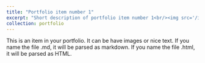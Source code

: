 ```yaml
---
title: "Portfolio item number 1"
excerpt: "Short description of portfolio item number 1<br/><img src='/images/profile_image.jpg'>"
collection: portfolio
---
```


This is an item in your portfolio. It can be have images or nice text. If you name the file .md, it will be parsed as markdown. If you name the file .html, it will be parsed as HTML. 
